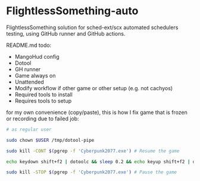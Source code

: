 # FlightlessSomething-auto

FlightlessSomething solution for sched-ext/scx automated schedulers testing, using GitHub runner and GitHub actions.

README.md todo:
* MangoHud config
* Dotool
* GH runner
* Game always on
* Unattended
* Modify workflow if other game or other setup (e.g. not cachyos)
* Required tools to install
* Requires tools to setup

for my own convenience (copy/paste), this is how I fix game that is frozen or recording due to failed job:
```bash
# as regular user

sudo chown $USER /tmp/dotool-pipe

sudo kill -CONT $(pgrep -f 'Cyberpunk2077.exe') # Resume the game

echo keydown shift+f2 | dotoolc && sleep 0.2 && echo keyup shift+f2 | dotoolc # Start/Stop recording

sudo kill -STOP $(pgrep -f 'Cyberpunk2077.exe') # Pause the game
```

